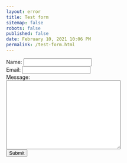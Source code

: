 ```yaml
---
layout: error
title: Test form
sitemap: false
robots: false
published: false
date: February 10, 2021 10:06 PM
permalink: /test-form.html
---
```


<form method="POST" action="https://jmoxon-blog-comments.herokuapp.com/v3/entry/github/johnmoxon/johnmoxon.github.io/master/comments">
  <input name="options[redirect]" type="hidden" value="/">
  <input name="options[slug]" type="hidden" value="test-slug">
  <label>Name: <input name="fields[name]" type="text"></label><br>
  <label>Email: <input name="fields[email]" type="email"></label><br>
  <label>Message: <br><textarea name="fields[message]" rows="12" cols="36"></textarea></label><br>
  <input type="submit" value="Submit">
</form>